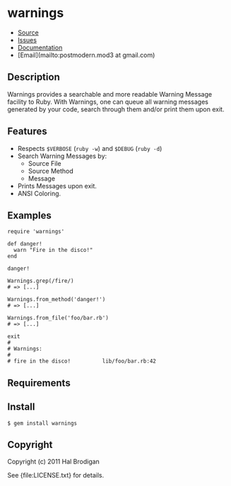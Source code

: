# warnings

* [Source](http://github.com/postmodern/warnings)
* [Issues](http://github.com/postmodern/warnings/issues)
* [Documentation](http://rubydoc.info/gems/warnings/frames)
* [Email](mailto:postmodern.mod3 at gmail.com)

## Description

Warnings provides a searchable and more readable Warning Message
facility to Ruby. With Warnings, one can queue all warning messages
generated by your code, search through them and/or print them upon exit.

## Features

* Respects `$VERBOSE` (`ruby -w`) and `$DEBUG` (`ruby -d`)
* Search Warning Messages by:
  * Source File
  * Source Method
  * Message
* Prints Messages upon exit.
* ANSI Coloring.

## Examples

    require 'warnings'

    def danger!
      warn "Fire in the disco!"
    end

    danger!

    Warnings.grep(/fire/)
    # => [...]

    Warnings.from_method('danger!')
    # => [...]

    Warnings.from_file('foo/bar.rb')
    # => [...]

    exit
    #
    # Warnings:
    #
    # fire in the disco!          lib/foo/bar.rb:42

## Requirements

## Install

    $ gem install warnings

## Copyright

Copyright (c) 2011 Hal Brodigan

See {file:LICENSE.txt} for details.
